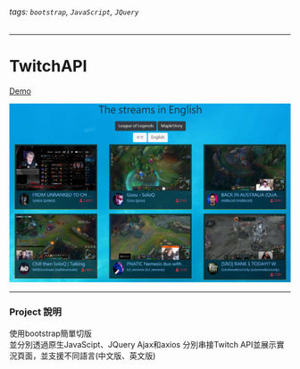 ###### tags: `bootstrap`, `JavaScript`, `JQuery`

---
# TwitchAPI

[Demo](https://timchen0409.github.io/TwitchAPI/)

![image](https://github.com/TimChen0409/TwitchAPI/blob/master/demo.png)

---

### Project 說明

使用bootstrap簡單切版  
並分別透過原生JavaScipt、JQuery Ajax和axios 分別串接Twitch API並展示實況頁面，並支援不同語言(中文版、英文版)
